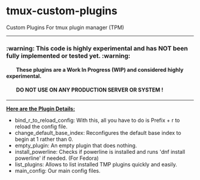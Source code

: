 # tmux-custom-plugins
Custom Plugins For tmux plugin manager (TPM)

<hr>
<div id="Warning">
  <h3> :warning: This code is highly experimental and has NOT been fully implemented or tested yet. :warning: </h3>
  <h4>   &nbsp;&nbsp;&nbsp;&nbsp;&nbsp;&nbsp;&nbsp; These plugins are a Work In Progress (WIP) and considered highly experimental. </h4>
  <h4>   &nbsp;&nbsp;&nbsp;&nbsp;&nbsp;&nbsp;&nbsp; DO NOT USE ON ANY PRODUCTION SERVER OR SYSTEM ! </h4>
</div>

<hr>
<div id="List">
  <b><u>Here are the Plugin Details:</u></b></br>
  <ul>
    <li> bind_r_to_reload_config: With this, all you have to do is Prefix + r to reload the config file. </li>
    <li> change_default_base_index: Reconfigures the default base index to begin at 1 rather than 0. </li>
    <li> empty_plugin: An empty plugin that does nothing. </li>
    <li> install_powerline: Checks if powerline is installed and runs 'dnf install powerline' if needed. (For Fedora) </li>
    <li> list_plugins: Allows to list installed TMP plugins quickly and easily. </li>
    <li> main_config: Our main config files. </li>
  </ul>
</div>

